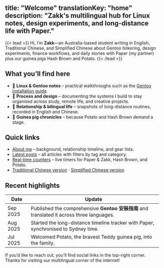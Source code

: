 title: "Welcome"
translationKey: "home"
description: "Zakk's multilingual hub for Linux notes, design experiments, and long-distance life with Paper."
---

{{< lead >}}
Hi, I’m **Zakk**—an Australia-based student writing in English, Traditional Chinese, and Simplified Chinese about Gentoo tinkering, design experiments, finance workflows, and daily stories with Paper (my partner) plus our guinea pigs Hash Brown and Potato.
{{< /lead >}}

## What you’ll find here
- 🐧 **Linux & Gentoo notes** – practical walkthroughs such as the [Gentoo installation guide](/posts/gentoo-install/).
- 🧠 **Process and design** – documenting the systems I build to stay organised across study, remote life, and creative projects.
- 💬 **Relationship & bilingual life** – snapshots of long-distance routines, recorded in English and Chinese.
- 🐹 **Guinea pig chronicles** – because Potato and Hash Brown demand a stage.

## Quick links
- [About me](/about/) – background, relationship timeline, and gear lists.
- [Latest posts](/posts/) – all articles with filters by tag and category.
- [Real-time counters](/timeline/) – live timers for Paper & Zakk, Hash Brown, and Potato.
- [Traditional Chinese version](/zh-hant/) · [Simplified Chinese version](/zh-cn/)

## Recent highlights
| Date | Update |
| --- | --- |
| Sep 2025 | Published the comprehensive **Gentoo 安裝指南** and translated it across three languages. |
| Aug 2025 | Started the long-distance timeline tracker with Paper, synchronised to Sydney time. |
| Jul 2025 | Welcomed Potato, the bravest Teddy guinea pig, into the family. |

If you’d like to reach out, you’ll find social links in the top-right corner. Thanks for visiting our multilingual corner of the internet! 




